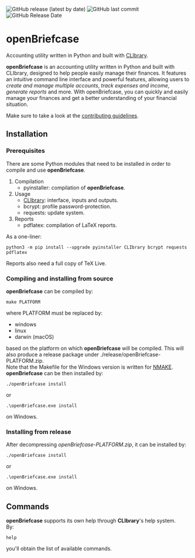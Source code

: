 ![GitHub release (latest by date)](https://img.shields.io/github/v/release/diantonioandrea/openBriefcase)
![GitHub last commit](https://img.shields.io/github/last-commit/diantonioandrea/openBriefcase)
![GitHub Release Date](https://img.shields.io/github/release-date/diantonioandrea/openBriefcase)

# openBriefcase

Accounting utility written in Python and built with [CLIbrary](https://github.com/diantonioandrea/CLIbrary).  

**openBriefcase** is an accounting utility written in Python and built with CLIbrary, designed to help people easily manage their finances. It features an intuitive command line interface and powerful features, allowing users to *create and manage multiple accounts*, *track expenses and income*, *generate reports* and more. With openBriefcase, you can quickly and easily manage your finances and get a better understanding of your financial situation.  

Make sure to take a look at the [contributing guidelines](https://github.com/diantonioandrea/openBriefcase/blob/main/.github/CONTRIBUTING.md).

## Installation

### Prerequisites

There are some Python modules that need to be installed in order to compile and use **openBriefcase**.

1. Compilation
	* pyinstaller: compilation of **openBriefcase**.
2. Usage
	* [CLIbrary](https://github.com/diantonioandrea/CLIbrary): interface, inputs and outputs.
	* bcrypt: profile password-protection.
	* requests: update system.
3. Reports
	* pdflatex: compilation of LaTeX reports.

As a one-liner:

	python3 -m pip install --upgrade pyinstaller CLIbrary bcrypt requests pdflatex

Reports also need a full copy of TeX Live.

### Compiling and installing from source

**openBriefcase** can be compiled by:

	make PLATFORM

where PLATFORM must be replaced by:

* windows
* linux
* darwin (macOS)

based on the platform on which **openBriefcase** will be compiled. This will also produce a release package under ./release/openBriefcase-PLATFORM.zip.  
Note that the Makefile for the Windows version is written for [NMAKE](https://learn.microsoft.com/en-gb/cpp/build/reference/nmake-reference?view=msvc-170).  
**openBriefcase** can be then installed by:

	./openBriefcase install

or

	.\openBriefcase.exe install

on Windows.
	
### Installing from release

After decompressing *openBriefcase-PLATFORM.zip*, it can be installed by:

	./openBriefcase install

or

	.\openBriefcase.exe install

on Windows.

## Commands

**openBriefcase** supports its own help through **CLIbrary**'s help system.  
By:

	help

you'll obtain the list of available commands.
